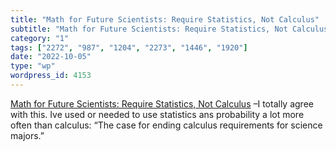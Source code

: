 ```yaml
---
title: "Math for Future Scientists: Require Statistics, Not Calculus"
subtitle: "Math for Future Scientists: Require Statistics, Not Calculus"
category: "1"
tags: ["2272", "987", "1204", "2273", "1446", "1920"]
date: "2022-10-05"
type: "wp"
wordpress_id: 4153
---
```

[ Math for Future Scientists: Require Statistics, Not Calculus]( https://quillette.com/2022/09/15/math-for-future-darwins/) –I totally agree with this. Ive used or needed to use statistics ans probability a lot more often than calculus: “The case for ending calculus requirements for science majors.”